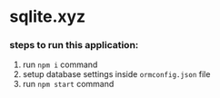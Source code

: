 # sqlite.xyz

### steps to run this application:

1. run `npm i` command
2. setup database settings inside `ormconfig.json` file
3. run `npm start` command
